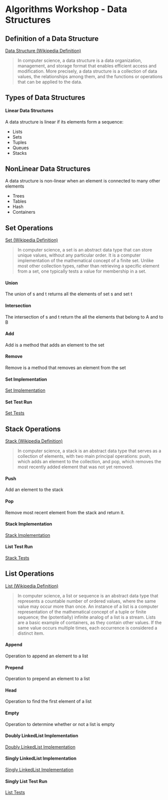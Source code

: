 # Algorithms Workshop - Data Structures

## Definition of a Data Structure

[Data Structure (Wikipedia Definition)](https://en.wikipedia.org/wiki/Data_structure)

> In computer science, a data structure is a data organization, management, and storage format that enables efficient access and modification. More precisely, a data structure is a collection of data values, the relationships among them, and the functions or operations that can be applied to the data.

## Types of Data Structures

#### Linear Data Structures

A data structure is linear if its elements form a sequence:

* Lists
* Sets
* Tuples
* Queues
* Stacks

## NonLinear Data Structures

A data structure is non-linear when an element is connected to many other elements

* Trees
* Tables
* Hash
* Containers

## Set Operations

[Set (Wikipedia Definition)](https://en.wikipedia.org/wiki/Set_%28abstract_data_type%29)

> In computer science, a set is an abstract data type that can store unique values, without any particular order. It is a computer implementation of the mathematical concept of a finite set. Unlike most other collection types, rather than retrieving a specific element from a set, one typically tests a value for membership in a set.

#### Union 

The union of s and t returns all the elements of set s and set t

#### Intersection

The intersection of s and t return the all the elements that belong to A and to B

#### Add

Add is a method that adds an element to the set

#### Remove

Remove is a method that removes an element from the set

#### Set Implementation

[Set Implementation](https://github.com/jbelmont/algorithms-workshop/blob/master/dataStructures/set/set.go)

#### Set Test Run

[Set Tests](https://github.com/jbelmont/algorithms-workshop/blob/master/dataStructures/set/set_test.go)

## Stack Operations

[Stack (Wikipedia Definition)](https://en.wikipedia.org/wiki/Stack_%28abstract_data_type%29)

> In computer science, a stack is an abstract data type that serves as a collection of elements, with two main principal operations:
>     push, which adds an element to the collection, and
>     pop, which removes the most recently added element that was not yet removed.

#### Push 

Add an element to the stack

#### Pop 

Remove most recent element from the stack and return it.

#### Stack Implementation

[Stack Implementation](https://github.com/jbelmont/algorithms-workshop/blob/master/dataStructures/stack/stack.go)

#### List Test Run

[Stack Tests](https://github.com/jbelmont/algorithms-workshop/blob/master/dataStructures/stack/stack_test.go)

## List Operations

[List (Wikipedia Definition)](https://en.wikipedia.org/wiki/List_%28abstract_data_type%29)

> In computer science, a list or sequence is an abstract data type that represents a countable number of ordered values, where the same value may occur more than once. An instance of a list is a computer representation of the mathematical concept of a tuple or finite sequence; the (potentially) infinite analog of a list is a stream. Lists are a basic example of containers, as they contain other values. If the same value occurs multiple times, each occurrence is considered a distinct item.

#### Append

Operation to append an element to a list

#### Prepend

Operation to prepend an element to a list

#### Head

Operation to find the first element of a list

#### Empty

Operation to determine whether or not a list is empty

#### Doubly LinkedList Implementation

[Doubly LinkedList Implementation](https://github.com/golang/go/blob/go1.15.2/src/container/list/list.go)

#### Singly LinkedList Implementation

[Singly LinkedList Implementation](https://github.com/jbelmont/algorithms-workshop/blob/master/dataStructures/linkedlist/linkedlist.go)

#### Singly List Test Run

[List Tests](https://github.com/jbelmont/algorithms-workshop/blob/master/dataStructures/list/list_test.go)